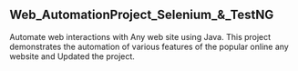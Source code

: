 ## Web_AutomationProject_Selenium_&_TestNG
Automate web interactions with Any web site using Java. This project demonstrates the automation of various features of the popular online any website and Updated the project.
